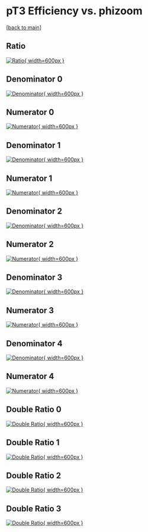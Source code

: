 # pT3 Efficiency vs. phizoom

[[back to main](./)]



## Ratio

[![Ratio](../mtv/var/pT3_vtr_321_0_eff_phizoom.png){ width=600px }](../mtv/var/pT3_vtr_321_0_eff_phizoom.pdf)

## Denominator 0

[![Denominator](../mtv/den/pT3_vtr_321_0_eff_phizoom_den0.png){ width=600px }](../mtv/den/pT3_vtr_321_0_eff_phizoom_den0.pdf)

## Numerator 0

[![Numerator](../mtv/num/pT3_vtr_321_0_eff_phizoom_num0.png){ width=600px }](../mtv/num/pT3_vtr_321_0_eff_phizoom_num0.pdf)

## Denominator 1

[![Denominator](../mtv/den/pT3_vtr_321_0_eff_phizoom_den1.png){ width=600px }](../mtv/den/pT3_vtr_321_0_eff_phizoom_den1.pdf)

## Numerator 1

[![Numerator](../mtv/num/pT3_vtr_321_0_eff_phizoom_num1.png){ width=600px }](../mtv/num/pT3_vtr_321_0_eff_phizoom_num1.pdf)

## Denominator 2

[![Denominator](../mtv/den/pT3_vtr_321_0_eff_phizoom_den2.png){ width=600px }](../mtv/den/pT3_vtr_321_0_eff_phizoom_den2.pdf)

## Numerator 2

[![Numerator](../mtv/num/pT3_vtr_321_0_eff_phizoom_num2.png){ width=600px }](../mtv/num/pT3_vtr_321_0_eff_phizoom_num2.pdf)

## Denominator 3

[![Denominator](../mtv/den/pT3_vtr_321_0_eff_phizoom_den3.png){ width=600px }](../mtv/den/pT3_vtr_321_0_eff_phizoom_den3.pdf)

## Numerator 3

[![Numerator](../mtv/num/pT3_vtr_321_0_eff_phizoom_num3.png){ width=600px }](../mtv/num/pT3_vtr_321_0_eff_phizoom_num3.pdf)

## Denominator 4

[![Denominator](../mtv/den/pT3_vtr_321_0_eff_phizoom_den4.png){ width=600px }](../mtv/den/pT3_vtr_321_0_eff_phizoom_den4.pdf)

## Numerator 4

[![Numerator](../mtv/num/pT3_vtr_321_0_eff_phizoom_num4.png){ width=600px }](../mtv/num/pT3_vtr_321_0_eff_phizoom_num4.pdf)

## Double Ratio 0

[![Double Ratio](../mtv/ratio/pT3_vtr_321_0_eff_phizoom_ratio0.png){ width=600px }](../mtv/ratio/pT3_vtr_321_0_eff_phizoom_ratio0.pdf)

## Double Ratio 1

[![Double Ratio](../mtv/ratio/pT3_vtr_321_0_eff_phizoom_ratio1.png){ width=600px }](../mtv/ratio/pT3_vtr_321_0_eff_phizoom_ratio1.pdf)

## Double Ratio 2

[![Double Ratio](../mtv/ratio/pT3_vtr_321_0_eff_phizoom_ratio2.png){ width=600px }](../mtv/ratio/pT3_vtr_321_0_eff_phizoom_ratio2.pdf)

## Double Ratio 3

[![Double Ratio](../mtv/ratio/pT3_vtr_321_0_eff_phizoom_ratio3.png){ width=600px }](../mtv/ratio/pT3_vtr_321_0_eff_phizoom_ratio3.pdf)

